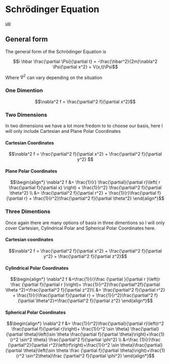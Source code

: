 # Schrödinger Equation

[up](./Maths.md)

## General form

The general form of the Schrödinger Equation is 

``` math
i \hbar \frac{\partial \Psi}{\partial t} = -\frac{\hbar^2}{2m}\nabla^2 \Psi{\partial x^2} + V(x,t)\Psi
```

Where $\nabla^2$ can vary depending on the situation

### One Dimention

``` math
\nabla^2 f = \frac{\partial^2 f}{\partial x^2}
```

### Two Dimensions

In two dimensions we have a lot more fredom to to choose our basis, here I will only include Cartesian and Plane Polar Coordinates

#### Cartesian Coordinates

``` math
\nabla^2 f = \frac{\partial^2 f}{\partial x^2} + \frac{\partial^2 f}{\partial y^2} 
```

#### Plane Polar Coordinates

``` math
\begin{align*}
\nabla^2 f &= \frac{1}{r} \frac{\partial}{\partial r}\left( r \frac{\partial f}{\partial x} \right) + \frac{1}{r^2} \frac{\partial^2 f}{\partial \theta^2} \\
 &= \frac{\partial^2 f}{\partial r^2} + \frac{1}{r}\frac{\partial f}{\partial r} + \frac{1}{r^2}\frac{\partial^2 f}{\partial \theta^2}
\end{align*}
```

### Three Dimentions

Once again there are many options of basis in three dimentions so I will only cover Cartesian, Cylindrical Polar and Spherical Polar Coordinates here.

#### Cartesian coordinates

``` math
\nabla^2 f = \frac{\partial^2 f}{\partial x^2} + \frac{\partial^2 f}{\partial y^2} + \frac{\partial^2 f}{\partial z^2}
```

####  Cylindrical Polar Coordinates

``` math
\begin{align*}
\nabla^2 f &=\frac{1}{r}\frac {\partial }{\partial r }\left(r \frac {\partial f}{\partial r }\right)+ \frac{1}{r^2}\frac{\partial^2f}{\partial \theta ^2}+\frac{\partial^2 f}{\partial z^2}\\
&= \frac{\partial^2 f}{\partial r^2} + \frac{1}{r}\frac{\partial f}{\partial r} + \frac{1}{r^2}\frac{\partial^2 f}{\partial \theta^2}+\frac{\partial^2 f}{\partial z^2}
\end{align*}
```

#### Spherical Polar Coordinates


``` math
\begin{align*}
\nabla^2 f &= \frac{1}{r^2}\frac{\partial}{\partial r}\left(r^2 \frac{\partial f}{\partial r}\right)+ \frac{1}{r^2 \sin \theta} \frac{\partial}{\partial \theta}\left(\sin \theta \frac{\partial f}{\partial \theta}\right)+\frac{1}{r^2 \sin^2 \theta} \frac{\partial^2 f}{\partial \phi^2} \\
&=\frac {1}{r}\frac {\partial^2}{\partial r^2}\left(rf\right)+\frac{1}{r^2 \sin \theta}\frac{\partial}{\partial \theta}\left(\sin \theta \frac {\partial f}{\partial \theta}\right)+\frac{1}{r^2 \sin^2\theta}\frac {\partial^2 f}{\partial \phi^2}
\end{align*}
```
